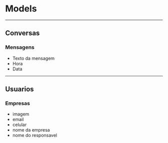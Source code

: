 # Models

------------------------------------
## Conversas

### Mensagens 

- Texto da mensagem
- Hora  
- Data

------------------------------------
## Usuarios

### Empresas

- imagem
- email
- celular
- nome da empresa
- nome do responsavel